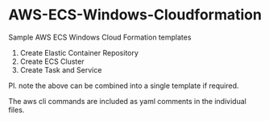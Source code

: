 # AWS-ECS-Windows-Cloudformation
Sample AWS ECS Windows Cloud Formation templates

1. Create Elastic Container Repository
2. Create ECS Cluster
3. Create Task and Service

Pl. note the above can be combined into a single template if required.  

The aws cli commands are included as yaml comments in the individual files.
